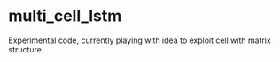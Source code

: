 # multi_cell_lstm

Experimental code, currently playing with idea to exploit cell with matrix structure.

